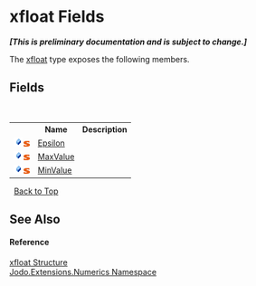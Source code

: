 # xfloat Fields
 _**\[This is preliminary documentation and is subject to change.\]**_

The <a href="T_Jodo_Extensions_Numerics_xfloat">xfloat</a> type exposes the following members.


## Fields
&nbsp;<table><tr><th></th><th>Name</th><th>Description</th></tr><tr><td>![Public field](media/pubfield.gif "Public field")![Static member](media/static.gif "Static member")</td><td><a href="F_Jodo_Extensions_Numerics_xfloat_Epsilon">Epsilon</a></td><td /></tr><tr><td>![Public field](media/pubfield.gif "Public field")![Static member](media/static.gif "Static member")</td><td><a href="F_Jodo_Extensions_Numerics_xfloat_MaxValue">MaxValue</a></td><td /></tr><tr><td>![Public field](media/pubfield.gif "Public field")![Static member](media/static.gif "Static member")</td><td><a href="F_Jodo_Extensions_Numerics_xfloat_MinValue">MinValue</a></td><td /></tr></table>&nbsp;
<a href="#xfloat-fields">Back to Top</a>

## See Also


#### Reference
<a href="T_Jodo_Extensions_Numerics_xfloat">xfloat Structure</a><br /><a href="N_Jodo_Extensions_Numerics">Jodo.Extensions.Numerics Namespace</a><br />